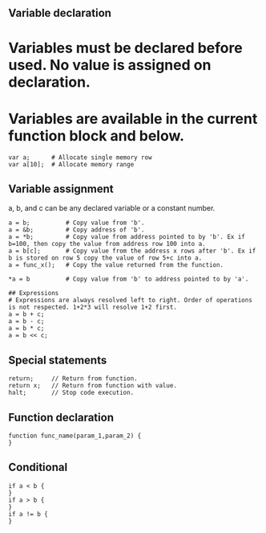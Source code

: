 ## Variable declaration
# Variables must be declared before used. No value is assigned on declaration.
# Variables are available in the current function block and below.
```
var a;      # Allocate single memory row
var a[10];  # Allocate memory range
```

## Variable assignment
a, b, and c can be any declared variable or a constant number.
```
a = b;          # Copy value from 'b'.
a = &b;         # Copy address of 'b'.
a = *b;         # Copy value from address pointed to by 'b'. Ex if b=100, then copy the value from address row 100 into a.
a = b[c];       # Copy value from the address x rows after 'b'. Ex if b is stored on row 5 copy the value of row 5+c into a.
a = func_x();   # Copy the value returned from the function.

*a = b          # Copy value from 'b' to address pointed to by 'a'.

## Expressions
# Expressions are always resolved left to right. Order of operations is not respected. 1+2*3 will resolve 1+2 first.
a = b + c;
a = b - c;
a = b * c;
a = b << c;
``` 

## Special statements
```
return;     // Return from function.
return x;   // Return from function with value.
halt;       // Stop code execution.
```

## Function declaration
```
function func_name(param_1,param_2) {
}
```

## Conditional
```
if a < b {   
}
if a > b {   
}
if a != b {   
}
```